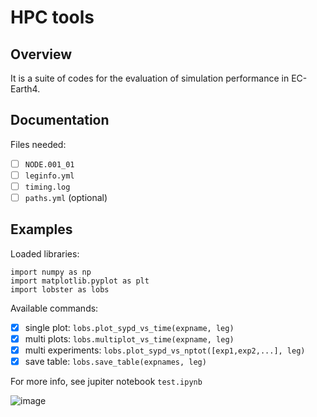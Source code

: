 # HPC tools

## Overview

It is a suite of codes for the evaluation of simulation performance in EC-Earth4.

## Documentation

Files needed:

- [ ]  `NODE.001_01`
- [ ]  `leginfo.yml`
- [ ]  `timing.log`
- [ ]  `paths.yml` (optional)

## Examples

Loaded libraries:

``` 
import numpy as np
import matplotlib.pyplot as plt
import lobster as lobs
```

Available commands:

- [x] single plot: `lobs.plot_sypd_vs_time(expname, leg)`
- [x] multi plots:  `lobs.multiplot_vs_time(expname, leg)`
- [x] multi experiments: `lobs.plot_sypd_vs_nptot([exp1,exp2,...], leg)`
- [x] save table: `lobs.save_table(expnames, leg)`

For more info, see jupiter notebook `test.ipynb`

![image](scaling.png)